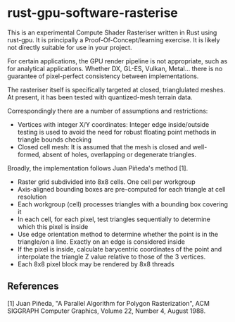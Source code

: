 # rust-gpu-software-rasterise

This is an experimental Compute Shader Rasteriser written in Rust using rust-gpu.
It is principally a Proof-Of-Concept/learning exercise. It is likely not directly suitable for use in your project.

For certain applications, the GPU render pipeline is not appropriate, such as for analytical applications. Whether DX, GL-ES, Vulkan, Metal...  there is no guarantee of pixel-perfect consistency between implementations.

The rasteriser itself is specifically targeted at closed, trianglulated meshes. At present, it has been tested with quantized-mesh terrain data.

Correspondingly there are a number of assumptions and restrictions:
- Vertices with integer X/Y coordinates: Integer edge inside/outside testing is used to avoid the need for robust floating point methods in triangle bounds checking
- Closed cell mesh: It is assumed that the mesh is closed and well-formed, absent of holes, overlapping or degenerate triangles.

Broadly, the implementation follows Juan Piñeda's method [1].

- Raster grid subdivided into 8x8 cells. One cell per workgroup
- Axis-aligned bounding boxes are pre-computed for each triangle at cell resolution
- Each workgroup (cell) processes triangles with a bounding box covering it
- In each cell, for each pixel, test triangles sequentially to determine which this pixel is inside
- Use edge orientation method to determine whether the point is in the triangle/on a line. Exactly on an edge is considered inside
- If the pixel is inside, calculate barycentric coordinates of the point and interpolate the triangle Z value relative to those of the 3 vertices.
- Each 8x8 pixel block may be rendered by 8x8 threads


## References
[1] Juan Piñeda, "A Parallel Algorithm for Polygon Rasterization", ACM SIGGRAPH Computer Graphics, Volume 22, Number 4, August 1988.
